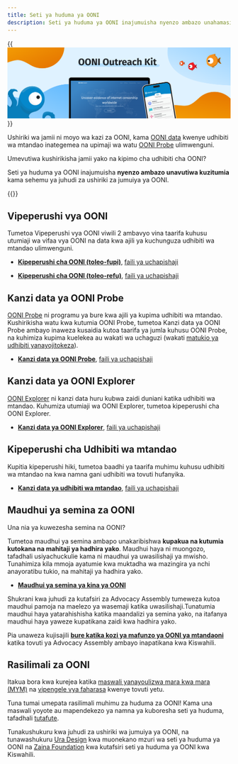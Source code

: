 ```yaml
---
title: Seti ya huduma ya OONI
description: Seti ya huduma ya OONI inajumuisha nyenzo ambazo unahamasika kutumia kama sehemu ya juhudi za ushiriki wa jumuiya ya OONI.
---
```


{{<img src="images/image1.png" title="OONI Outreach Kit" alt="OONI Outreach Kit">}}

Ushiriki wa jamii ni moyo wa kazi za OONI, kama [OONI data](https://ooni.org/data/) kwenye udhibiti wa mtandao inategemea na upimaji wa watu [OONI Probe](https://ooni.org/install/) ulimwenguni.

Umevutiwa kushirikisha jamii yako na kipimo cha udhibiti cha OONI?

Seti ya huduma ya OONI inajumuisha **nyenzo ambazo unavutiwa kuzitumia** kama sehemu ya juhudi za ushiriki za jumuiya ya OONI.

{{<table-of-contents>}}

## Vipeperushi vya OONI

Tumetoa Vipeperushi vya OONI viwili 2 ambavyo vina taarifa kuhusu
utumiaji wa vifaa vya OONI na data kwa ajili ya kuchunguza udhibiti wa
mtandao ulimwenguni.

* **[Kipeperushi cha OONI (toleo-fupi)](<./files/SW/Short Brochure A4 2F SW.pdf>)**, [faili ya uchapishaji](<./files/SW/Short Brochure A4 2F SW.indd>)

* **[Kipeperushi cha OONI (toleo-refu)](<./files/SW/Long Brochure A5 booklet SW.pdf>)**, [faili ya uchapishaji](<./files/SW/Long Brochure A5 booklet SW.indd>)

## Kanzi data ya OONI Probe

[OONI Probe](https://ooni.org/install/) ni programu ya bure kwa ajili ya kupima udhibiti wa mtandao.
Kushirikisha watu kwa kutumia OONI Probe, tumetoa Kanzi data ya OONI
Probe ambayo inaweza kusaidia kutoa taarifa ya jumla kuhusu OONI Probe,
na kuhimiza kupima kuelekea au wakati wa uchaguzi (wakati [matukio ya udhibiti yanayojitokeza](https://ooni.org/documents/2022-ooni-submission-ohchr-report-internet-shutdowns.pdf)).

* **[Kanzi data ya OONI Probe](<./files/SW/OONI Probe Fact Sheet A5 back and front SW.pdf>)**, [faili ya uchapishaji](<./files/SW/OONI Probe Fact Sheet A5 back and front SW.indd>)

## Kanzi data ya OONI Explorer

[OONI Explorer](https://explorer.ooni.org/sw) ni kanzi data huru kubwa
zaidi duniani katika udhibiti wa mtandao. Kuhumiza utumiaji wa OONI
Explorer, tumetoa kipeperushi cha OONI Explorer.

* **[Kanzi data ya OONI Explorer](<./files/SW/OONI Explorer Fact Sheet A5 back and front SW.pdf>)**, [faili ya uchapishaji](<./files/SW/OONI Explorer Fact Sheet A5 back and front SW.indd>)

## Kipeperushi cha Udhibiti wa mtandao

Kupitia kipeperushi hiki, tumetoa baadhi ya taarifa muhimu kuhusu
udhibiti wa mtandao na kwa namna gani udhibiti wa tovuti hufanyika.

* **[Kanzi data ya udhibiti wa mtandao](<./files/SW/Internet Censorship Fact Sheet A4 2F SW.pdf>)**, [faili ya uchapishaji](<./files/SW/Internet Censorship Fact Sheet A4 2F SW.indd>)

## Maudhui ya semina za OONI

Una nia ya kuwezesha semina na OONI?

Tumetoa maudhui ya semina ambapo unakaribishwa **kupakua na kutumia
kutokana na mahitaji ya hadhira yako**. Maudhui haya ni muongozo,
tafadhali usiyachuckulie kama ni maudhui ya uwasilishaji ya mwisho.
Tunahimiza kila mmoja ayatumie kwa muktadha wa mazingira ya nchi
anayoratibu tukio, na mahitaji ya hadhira yako.

* **[Maudhui ya semina ya kina ya OONI](https://docs.google.com/presentation/d/1MTNz-tZ_0z7KzzUmWQLPNosfe2eaW-Wr6B9ykCGrxkU/edit?usp=sharing)**

Shukrani kwa juhudi za kutafsiri za Advocacy Assembly tumeweza kutoa
maudhui pamoja na maelezo ya wasemaji katika uwasilishaji.Tunatumia
maudhui haya yatarahishisha katika maandalizi ya semina yako, na
itafanya maudhui haya yaweze kupatikana zaidi kwa hadhira yako.

Pia unaweza kujisajili **[bure katika kozi ya mafunzo ya OONI ya mtandaoni](https://advocacyassembly.org/sw/courses/63/#/chapter/1/lesson/1)**
katika tovuti ya Advocacy Assembly ambayo inapatikana kwa Kiswahili.

## Rasilimali za OONI

Itakua bora kwa kurejea katika [maswali yanayoulizwa mara kwa mara (MYM)](https://ooni.org/sw/support/faq/) na [vipengele vya faharasa](https://ooni.org/sw/support/glossary/) kwenye tovuti yetu.

Tuna tumai umepata rasilimali muhimu za huduma za OONI! Kama una maswali yoyote au mapendekezo ya namna ya kuboresha seti ya huduma, tafadhali [tutafute](https://ooni.org/about/#contact).

Tunakushukuru kwa juhudi za ushiriki wa jumuiya ya OONI, na tunawashukuru [Ura Design](https://ura.design/)
kwa muonekano mzuri wa seti ya huduma ya OONI na [Zaina Foundation](https://zainafoundationtz.org/) kwa kutafsiri seti ya huduma ya OONI kwa Kiswahili.
